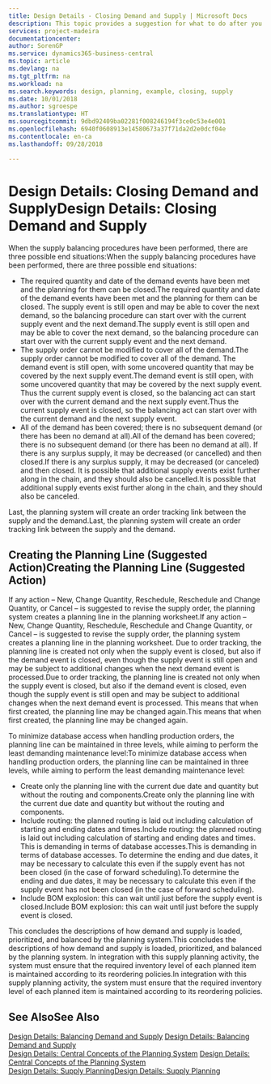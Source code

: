 ```yaml
---
title: Design Details - Closing Demand and Supply | Microsoft Docs
description: This topic provides a suggestion for what to do after you perform supply balancing procedures.
services: project-madeira
documentationcenter: 
author: SorenGP
ms.service: dynamics365-business-central
ms.topic: article
ms.devlang: na
ms.tgt_pltfrm: na
ms.workload: na
ms.search.keywords: design, planning, example, closing, supply
ms.date: 10/01/2018
ms.author: sgroespe
ms.translationtype: HT
ms.sourcegitcommit: 9dbd92409ba02281f008246194f3ce0c53e4e001
ms.openlocfilehash: 6940f0608913e14580673a37f71da2d2e0dcf04e
ms.contentlocale: en-ca
ms.lasthandoff: 09/28/2018

---
```

# <a name="design-details-closing-demand-and-supply"></a><span data-ttu-id="91ab0-103">Design Details: Closing Demand and Supply</span><span class="sxs-lookup"><span data-stu-id="91ab0-103">Design Details: Closing Demand and Supply</span></span>
<span data-ttu-id="91ab0-104">When the supply balancing procedures have been performed, there are three possible end situations:</span><span class="sxs-lookup"><span data-stu-id="91ab0-104">When the supply balancing procedures have been performed, there are three possible end situations:</span></span>  
  
* <span data-ttu-id="91ab0-105">The required quantity and date of the demand events have been met and the planning for them can be closed.</span><span class="sxs-lookup"><span data-stu-id="91ab0-105">The required quantity and date of the demand events have been met and the planning for them can be closed.</span></span> <span data-ttu-id="91ab0-106">The supply event is still open and may be able to cover the next demand, so the balancing procedure can start over with the current supply event and the next demand.</span><span class="sxs-lookup"><span data-stu-id="91ab0-106">The supply event is still open and may be able to cover the next demand, so the balancing procedure can start over with the current supply event and the next demand.</span></span>  
* <span data-ttu-id="91ab0-107">The supply order cannot be modified to cover all of the demand.</span><span class="sxs-lookup"><span data-stu-id="91ab0-107">The supply order cannot be modified to cover all of the demand.</span></span> <span data-ttu-id="91ab0-108">The demand event is still open, with some uncovered quantity that may be covered by the next supply event.</span><span class="sxs-lookup"><span data-stu-id="91ab0-108">The demand event is still open, with some uncovered quantity that may be covered by the next supply event.</span></span> <span data-ttu-id="91ab0-109">Thus the current supply event is closed, so the balancing act can start over with the current demand and the next supply event.</span><span class="sxs-lookup"><span data-stu-id="91ab0-109">Thus the current supply event is closed, so the balancing act can start over with the current demand and the next supply event.</span></span>  
* <span data-ttu-id="91ab0-110">All of the demand has been covered; there is no subsequent demand (or there has been no demand at all).</span><span class="sxs-lookup"><span data-stu-id="91ab0-110">All of the demand has been covered; there is no subsequent demand (or there has been no demand at all).</span></span> <span data-ttu-id="91ab0-111">If there is any surplus supply, it may be decreased (or cancelled) and then closed.</span><span class="sxs-lookup"><span data-stu-id="91ab0-111">If there is any surplus supply, it may be decreased (or canceled) and then closed.</span></span> <span data-ttu-id="91ab0-112">It is possible that additional supply events exist further along in the chain, and they should also be cancelled.</span><span class="sxs-lookup"><span data-stu-id="91ab0-112">It is possible that additional supply events exist further along in the chain, and they should also be canceled.</span></span>  
  
<span data-ttu-id="91ab0-113">Last, the planning system will create an order tracking link between the supply and the demand.</span><span class="sxs-lookup"><span data-stu-id="91ab0-113">Last, the planning system will create an order tracking link between the supply and the demand.</span></span>  
  
## <a name="creating-the-planning-line-suggested-action"></a><span data-ttu-id="91ab0-114">Creating the Planning Line (Suggested Action)</span><span class="sxs-lookup"><span data-stu-id="91ab0-114">Creating the Planning Line (Suggested Action)</span></span>  
<span data-ttu-id="91ab0-115">If any action – New, Change Quantity, Reschedule, Reschedule and Change Quantity, or Cancel – is suggested to revise the supply order, the planning system creates a planning line in the planning worksheet.</span><span class="sxs-lookup"><span data-stu-id="91ab0-115">If any action – New, Change Quantity, Reschedule, Reschedule and Change Quantity, or Cancel – is suggested to revise the supply order, the planning system creates a planning line in the planning worksheet.</span></span> <span data-ttu-id="91ab0-116">Due to order tracking, the planning line is created not only when the supply event is closed, but also if the demand event is closed, even though the supply event is still open and may be subject to additional changes when the next demand event is processed.</span><span class="sxs-lookup"><span data-stu-id="91ab0-116">Due to order tracking, the planning line is created not only when the supply event is closed, but also if the demand event is closed, even though the supply event is still open and may be subject to additional changes when the next demand event is processed.</span></span> <span data-ttu-id="91ab0-117">This means that when first created, the planning line may be changed again.</span><span class="sxs-lookup"><span data-stu-id="91ab0-117">This means that when first created, the planning line may be changed again.</span></span>  
  
<span data-ttu-id="91ab0-118">To minimize database access when handling production orders, the planning line can be maintained in three levels, while aiming to perform the least demanding maintenance level:</span><span class="sxs-lookup"><span data-stu-id="91ab0-118">To minimize database access when handling production orders, the planning line can be maintained in three levels, while aiming to perform the least demanding maintenance level:</span></span>  
  
* <span data-ttu-id="91ab0-119">Create only the planning line with the current due date and quantity but without the routing and components.</span><span class="sxs-lookup"><span data-stu-id="91ab0-119">Create only the planning line with the current due date and quantity but without the routing and components.</span></span>  
* <span data-ttu-id="91ab0-120">Include routing: the planned routing is laid out including calculation of starting and ending dates and times.</span><span class="sxs-lookup"><span data-stu-id="91ab0-120">Include routing: the planned routing is laid out including calculation of starting and ending dates and times.</span></span> <span data-ttu-id="91ab0-121">This is demanding in terms of database accesses.</span><span class="sxs-lookup"><span data-stu-id="91ab0-121">This is demanding in terms of database accesses.</span></span> <span data-ttu-id="91ab0-122">To determine the ending and due dates, it may be necessary to calculate this even if the supply event has not been closed (in the case of forward scheduling).</span><span class="sxs-lookup"><span data-stu-id="91ab0-122">To determine the ending and due dates, it may be necessary to calculate this even if the supply event has not been closed (in the case of forward scheduling).</span></span>  
* <span data-ttu-id="91ab0-123">Include BOM explosion: this can wait until just before the supply event is closed.</span><span class="sxs-lookup"><span data-stu-id="91ab0-123">Include BOM explosion: this can wait until just before the supply event is closed.</span></span>  
  
<span data-ttu-id="91ab0-124">This concludes the descriptions of how demand and supply is loaded, prioritized, and balanced by the planning system.</span><span class="sxs-lookup"><span data-stu-id="91ab0-124">This concludes the descriptions of how demand and supply is loaded, prioritized, and balanced by the planning system.</span></span> <span data-ttu-id="91ab0-125">In integration with this supply planning activity, the system must ensure that the required inventory level of each planned item is maintained according to its reordering policies.</span><span class="sxs-lookup"><span data-stu-id="91ab0-125">In integration with this supply planning activity, the system must ensure that the required inventory level of each planned item is maintained according to its reordering policies.</span></span>  
  
## <a name="see-also"></a><span data-ttu-id="91ab0-126">See Also</span><span class="sxs-lookup"><span data-stu-id="91ab0-126">See Also</span></span>  
<span data-ttu-id="91ab0-127">[Design Details: Balancing Demand and Supply](design-details-balancing-demand-and-supply.md) </span><span class="sxs-lookup"><span data-stu-id="91ab0-127">[Design Details: Balancing Demand and Supply](design-details-balancing-demand-and-supply.md) </span></span>  
<span data-ttu-id="91ab0-128">[Design Details: Central Concepts of the Planning System](design-details-central-concepts-of-the-planning-system.md) </span><span class="sxs-lookup"><span data-stu-id="91ab0-128">[Design Details: Central Concepts of the Planning System](design-details-central-concepts-of-the-planning-system.md) </span></span>  
[<span data-ttu-id="91ab0-129">Design Details: Supply Planning</span><span class="sxs-lookup"><span data-stu-id="91ab0-129">Design Details: Supply Planning</span></span>](design-details-supply-planning.md)
